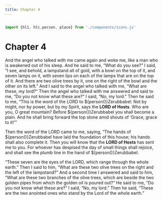 ```yaml
---
title: Chapter 4
---
```

  <style>
    .small-text {
      font-size: 12pt;
      margin: 2pt;
    }

  </style>

<link rel="stylesheet" href="https://cdnjs.cloudflare.com/ajax/libs/font-awesome/6.0.0-beta3/css/all.min.css">

```js

import {hl1, hlc,person, place} from './components/icons.js'

```
# Chapter 4
And the angel who talked with me came again and woke me, like a man who is awakened out of his sleep. And he said to me, “What do you see?” I said, “I see, and behold, a lampstand all of gold, with a bowl on the top of it, and seven lamps on it, with seven lips on each of the lamps that are on the top of it. And there are two olive trees by it, one on the right of the bowl and the other on its left.” And I said to the angel who talked with me, “What are these, my lord?” Then the angel who talked with me answered and said to me, “Do you not know what these are?” I said, “No, my lord.” Then he said to me, “This is the word of the LORD to ${person()}Zerubbabel: Not by might, nor by power, but by my Spirit, says the **LORD of Hosts**. Who are you, O great mountain? Before ${person()}Zerubbabel you shall become a plain. And he shall bring forward the top stone amid shouts of ‘Grace, grace to it!’”

Then the word of the LORD came to me, saying, “The hands of ${person()}Zerubbabel have laid the foundation of this house; his hands shall also complete it. Then you will know that the **LORD of Hosts** has sent me to you. For whoever has despised the day of small things shall rejoice, and shall see the plumb line in the hand of ${person()}Zerubbabel.

“These seven are the eyes of the LORD, which range through the whole earth.” Then I said to him, “What are these two olive trees on the right and the left of the lampstand?” And a second time I answered and said to him, “What are these two branches of the olive trees, which are beside the two golden pipes from which the golden oil is poured out?” He said to me, “Do you not know what these are?” I said, “No, my lord.” Then he said, “These are the two anointed ones who stand by the Lord of the whole earth.”
